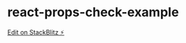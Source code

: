 # react-props-check-example

[Edit on StackBlitz ⚡️](https://stackblitz.com/edit/react-simple-example-7kapop)